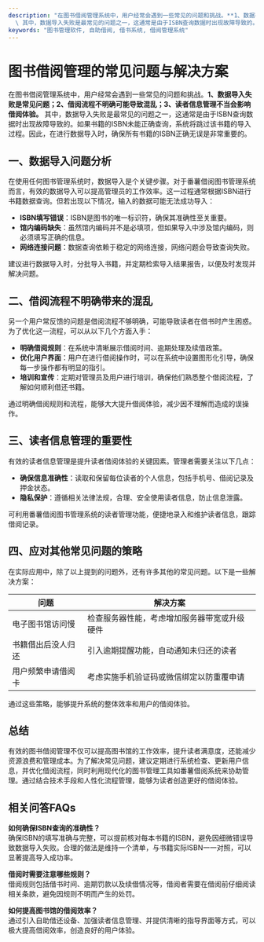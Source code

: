 ```yaml
---
description: "在图书借阅管理系统中，用户经常会遇到一些常见的问题和挑战。**1、数据导入失败是常见问题；2、借阅流程不明确可能导致混乱；3、读者信息管理不当会影响借阅体验。**\
  \ 其中，数据导入失败是最常见的问题之一，这通常是由于ISBN查询数据时出现故障导致的。如果书籍的ISBN未能正确查询，系统将跳过该书籍的导入过程。因此，在进行数据导入时，确保所有书籍的ISBN正确无误是非常重要的。"
keywords: "图书管理软件, 自助借阅, 借书系统, 借阅管理系统"
---
```

# 图书借阅管理的常见问题与解决方案

在图书借阅管理系统中，用户经常会遇到一些常见的问题和挑战。**1、数据导入失败是常见问题；2、借阅流程不明确可能导致混乱；3、读者信息管理不当会影响借阅体验。** 其中，数据导入失败是最常见的问题之一，这通常是由于ISBN查询数据时出现故障导致的。如果书籍的ISBN未能正确查询，系统将跳过该书籍的导入过程。因此，在进行数据导入时，确保所有书籍的ISBN正确无误是非常重要的。

## **一、数据导入问题分析**

在使用任何图书管理系统时，数据导入是个关键步骤。对于番薯借阅图书管理系统而言，有效的数据导入可以提高管理员的工作效率。这一过程通常根据ISBN进行书籍数据查询。但若出现以下情况，输入的数据可能无法成功导入：

- **ISBN填写错误**：ISBN是图书的唯一标识符，确保其准确性至关重要。
- **馆内编码缺失**：虽然馆内编码并不是必填项，但如果导入中涉及馆内编码，则必须填写正确的信息。
- **网络连接问题**：数据查询依赖于稳定的网络连接，网络问题会导致查询失败。

建议进行数据导入时，分批导入书籍，并定期检索导入结果报告，以便及时发现并解决问题。

## **二、借阅流程不明确带来的混乱**

另一个用户常反馈的问题是借阅流程不够明确，可能导致读者在借书时产生困惑。为了优化这一流程，可以从以下几个方面入手：

- **明确借阅规则**：在系统中清晰展示借阅时间、逾期处理及续借政策。
- **优化用户界面**：用户在进行借阅操作时，可以在系统中设置图形化引导，确保每一步操作都有明显的指引。
- **培训和宣传**：定期对管理员及用户进行培训，确保他们熟悉整个借阅流程，了解如何顺利借还书籍。

通过明确借阅规则和流程，能够大大提升借阅体验，减少因不理解而造成的误操作。

## **三、读者信息管理的重要性**

有效的读者信息管理是提升读者借阅体验的关键因素。管理者需要关注以下几点：

- **确保信息准确性**：读取和保留每位读者的个人信息，包括手机号、借阅记录及押金状态。
- **隐私保护**：遵循相关法律法规，合理、安全使用读者信息，防止信息泄露。
  
可利用番薯借阅图书管理系统的读者管理功能，便捷地录入和维护读者信息，跟踪借阅记录。

## **四、应对其他常见问题的策略**

在实际应用中，除了以上提到的问题外，还有许多其他的常见问题。以下是一些解决方案：

| 问题                      | 解决方案                                         |
|---------------------------|--------------------------------------------------|
| 电子图书馆访问慢          | 检查服务器性能，考虑增加服务器带宽或升级硬件   |
| 书籍借出后没人归还        | 引入逾期提醒功能，自动通知未归还的读者        |
| 用户频繁申请借阅卡        | 考虑实施手机验证码或微信绑定以防重覆申请      |

通过这些策略，能够提升系统的整体效率和用户的借阅体验。

## **总结**

有效的图书借阅管理不仅可以提高图书馆的工作效率，提升读者满意度，还能减少资源浪费和管理成本。为了解决常见问题，建议定期进行系统检查、更新用户信息，并优化借阅流程，同时利用现代化的图书管理工具如番薯借阅系统来协助管理。通过结合技术手段和人性化流程管理，能够为读者创造更好的借阅体验。

## 相关问答FAQs

**如何确保ISBN查询的准确性？**  
确保ISBN的填写准确与完整，可以提前核对每本书籍的ISBN，避免因细微错误导致数据导入失败。合理的做法是维持一个清单，与书籍实际ISBN一一对照，可以显著提高导入成功率。

**借阅时需要注意哪些规则？**  
借阅规则包括借书时间、逾期罚款以及续借情况等，借阅者需要在借阅前仔细阅读相关条款，避免因规则不明而产生的处罚。

**如何提高图书馆的借阅效率？**  
通过引入自助借还设备、加强读者信息管理、并提供清晰的指导界面等方式，可以极大提高借阅效率，创造良好的用户体验。
